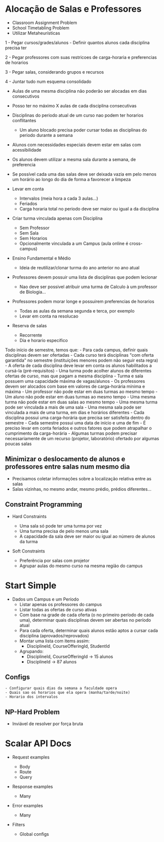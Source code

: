 # Alocação de Salas e Professores

- Classroom Assignment Problem
- School Timetabling Problem
- Utilizar Metaheurísticas

1 - Pegar cursos/grades/alunos
    - Definir quantos alunos cada disciplina precisa ter

2 - Pegar professores com suas restricoes de carga-horaria e preferencias de horarios

3 - Pegar salas, considerando grupos e recursos

4 - Juntar tudo num esquema consolidado

- Aulas de uma mesma disciplina não poderão ser alocadas em dias consecutivos
- Posso ter no máximo X aulas de cada disciplina consecutivas
- Disciplinas do periodo atual de um curso nao podem ter horarios conflitantes
    - Um aluno blocado precisa poder cursar todas as disciplinas do periodo durante a semana

- Alunos com necessidades especiais devem estar em salas com acessibilidade
- Os alunos devem utilizar a mesma sala durante a semana, de preferencia
- Se possível cada uma das salas deve ser deixada vazia em pelo menos um horário ao longo do dia de forma a favorecer a limpeza

- Levar em conta
    - Intervalos (meia hora a cada 3 aulas...)
    - Feriados
    - Carga horaria total no periodo deve ser maior ou igual a da disciplina

- Criar turma vinculada apenas com Disciplina
    - Sem Professor
    - Sem Sala
    - Sem Horarios
    - Opcionalmente vinculada a um Campus (aula online é cross-campus)

- Ensino Fundamental e Médio
    - Ideia de reutilizar/clonar turma do ano anterior no ano atual

- Professores devem possuir uma lista de disciplinas que podem lecionar
    - Nao deve ser possivel atribuir uma turma de Calculo à um professor de Biologia...

- Professores podem morar longe e possuirem preferencias de horarios
    - Todas as aulas da semana segunda e terca, por exemplo
    - Levar em conta na resolucao

- Reserva de salas
    - Recorrente
    - Dia e horario especifico

Todo início de semestre, temos que:
    - Para cada campus, definir quais disciplinas devem ser ofertadas
    - Cada curso terá disciplinas "com oferta garantida" no semestre (instituições menores podem não seguir esta regra)
    - A oferta de cada disciplina deve levar em conta os alunos habilitados a cursá-la (pré-requisitos)
    - Uma turma pode acolher alunos de diferentes ofertas de curso, mas que pagam a mesma disciplina
    - Turma e sala possuem uma capacidade máxima de vagas/alunos
    - Os professores devem ser alocados com base em valores de carga-horária mínima e máxima
    - Um professor não pode estar em duas turmas ao mesmo tempo
    - Um aluno não pode estar em duas turmas ao mesmo tempo
    - Uma mesma turma não pode estar em duas salas ao mesmo tempo
    - Uma mesma turma pode ser vinculada a mais de uma sala
    - Uma mesma sala pode ser vinculada a mais de uma turma, em dias e horários diferentes
    - Cada disciplina possui uma carga-horária que precisa ser satisfeita dentro do semestre
    - Cada semestre possui uma data de início e uma de fim
    - É preciso levar em conta feriados e outros fatores que podem atrapalhar o cumprimento da carga-horária
    - Algumas turmas podem precisar necessariamente de um recurso (projetor, laboratório) ofertado por algumas poucas salas 

## Minimizar o deslocamento de alunos e professores entre salas num mesmo dia

- Precisamos coletar informações sobre a localização relativa entre as salas
- Salas vizinhas, no mesmo andar, mesmo prédio, prédios diferentes...

## Constraint Programming

- Hard Constraints
    - Uma sala só pode ter uma turma por vez
    - Uma turma precisa de pelo menos uma sala
    - A capacidade da sala deve ser maior ou igual ao número de alunos da turma

- Soft Constraints
    - Preferência por salas com projetor
    - Agrupar aulas do mesmo curso na mesma região do campus

# Start Simple

- Dados um Campus e um Período
    - Listar apenas os professores do campus
    - Listar todas as ofertas de curso ativas
    - Com base na grade de cada oferta (o no primeiro período de cada uma), determinar quais disciplinas devem ser abertas no período atual
    - Para cada oferta, determinar quais alunos estão aptos a cursar cada disciplina (aprovados/reprovados)
    - Montar uma lista com items assim:
        - DisciplineId, CourseOfferingId, StudentId
    - Agrupando:
        - DisciplineId, CourseOfferingId -> 15 alunos
        - DisciplineId -> 87 alunos

## Configs
    - Configurar quais dias da semana a faculdade opera
    - Quais sao os horarios que ela opera (manha/tarde/noite)
    - Horario dos intervalos







## NP-Hard Problem

- Inviável de resolver por força bruta



# Scalar API Docs

- Request examples
    - Body
    - Route
    - Query

- Response examples
    - Many

- Error examples
    - Many

- Filters
    - Global configs










